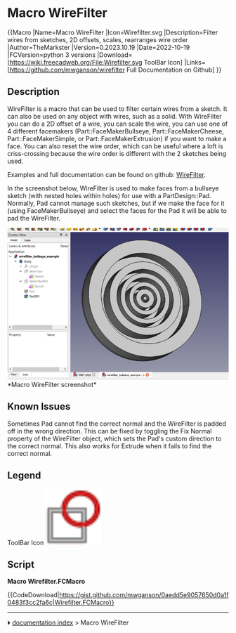 # Macro WireFilter
{{Macro
|Name=Macro WireFilter
|Icon=Wirefilter.svg
|Description=Filter wires from sketches, 2D offsets, scales, rearranges wire order
|Author=TheMarkster
|Version=0.2023.10.19
|Date=2022-10-19
|FCVersion=python 3 versions
|Download=[https://wiki.freecadweb.org/File:Wirefilter.svg ToolBar Icon]
|Links=[https://github.com/mwganson/wirefilter Full Documentation on Github]
}}

## Description

WireFilter is a macro that can be used to filter certain wires from a sketch. It can also be used on any object with wires, such as a solid. With WireFilter you can do a 2D offset of a wire, you can scale the wire, you can use one of 4 different facemakers (Part::FaceMakerBullseye, Part::FaceMakerCheese, Part::FaceMakerSimple, or Part::FaceMakerExtrusion) if you want to make a face. You can also reset the wire order, which can be useful where a loft is criss-crossing because the wire order is different with the 2 sketches being used.

Examples and full documentation can be found on github: [WireFilter](https://github.com/mwganson/wirefilter).

In the screenshot below, WireFilter is used to make faces from a bullseye sketch (with nested holes within holes) for use with a PartDesign::Pad. Normally, Pad cannot manage such sketches, but if we make the face for it (using FaceMakerBullseye) and select the faces for the Pad it will be able to pad the WireFilter.

 <img alt="" src=images/Wirefilter_scr1.png  style="width:600px;">  
*Macro WireFilter screenshot‎*

## Known Issues 

Sometimes Pad cannot find the correct normal and the WireFilter is padded off in the wrong direction. This can be fixed by toggling the Fix Normal property of the WireFilter object, which sets the Pad\'s custom direction to the correct normal. This also works for Extrude when it fails to find the correct normal.

## Legend

 

ToolBar Icon  ![](images/Wirefilter.svg ) 

## Script

 **Macro Wirefilter.FCMacro**


{{CodeDownload|https://gist.github.com/mwganson/0aedd5e9057650d0a1f0483f3cc2fa6c|Wirefilter.FCMacro}}



---
⏵ [documentation index](../README.md) > Macro WireFilter
